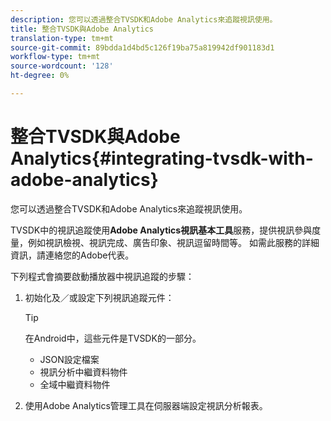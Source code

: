 ```yaml
---
description: 您可以透過整合TVSDK和Adobe Analytics來追蹤視訊使用。
title: 整合TVSDK與Adobe Analytics
translation-type: tm+mt
source-git-commit: 89bdda1d4bd5c126f19ba75a819942df901183d1
workflow-type: tm+mt
source-wordcount: '128'
ht-degree: 0%

---
```



# 整合TVSDK與Adobe Analytics{#integrating-tvsdk-with-adobe-analytics}

您可以透過整合TVSDK和Adobe Analytics來追蹤視訊使用。

TVSDK中的視訊追蹤使用&#x200B;**Adobe Analytics視訊基本工具**&#x200B;服務，提供視訊參與度量，例如視訊檢視、視訊完成、廣告印象、視訊逗留時間等。 如需此服務的詳細資訊，請連絡您的Adobe代表。

下列程式會摘要啟動播放器中視訊追蹤的步驟：

1. 初始化及／或設定下列視訊追蹤元件：

   >[!TIP]
   >
   >在Android中，這些元件是TVSDK的一部分。

   * JSON設定檔案
   * 視訊分析中繼資料物件
   * 全域中繼資料物件

1. 使用Adobe Analytics管理工具在伺服器端設定視訊分析報表。